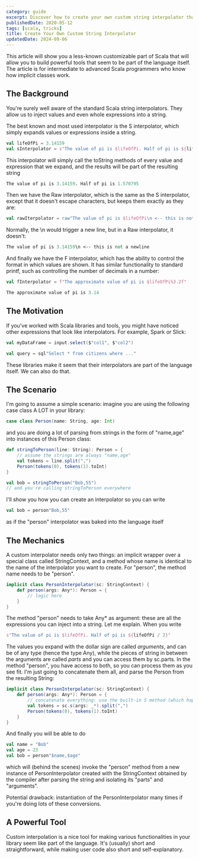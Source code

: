 ```yaml
---
category: guide
excerpt: Discover how to create your own custom string interpolator that feels like a native feature of Scala
publishedDate: 2020-05-12
tags: [scala, tricks]
title: Create Your Own Custom String Interpolator
updatedDate: 2024-09-06
---
```


This article will show you a less-known customizable part of Scala that will allow you to build powerful tools that seem to be part of the language itself. The article is for intermediate to advanced Scala programmers who know how implicit classes work.

## The Background

You're surely well aware of the standard Scala string interpolators. They allow us to inject values and even whole expressions into a string.

The best known and most used interpolator is the S interpolator, which simply expands values or expressions inside a string.

```scala
val lifeOfPi = 3.14159
val sInterpolator = s"The value of pi is $lifeOfPi. Half of pi is ${lifeOfPi / 2}"
```

This interpolator will simply call the toString methods of every value and expression that we expand, and the results will be part of the resulting string

```Perl
The value of pi is 3.14159. Half of pi is 1.570795
```

Then we have the Raw interpolator, which is the same as the S interpolator, except that it doesn't escape characters, but keeps them exactly as they are:

```scala
val rawIterpolator = raw"The value of pi is $lifeOfPi\n <-- this is not a newline"
```

Normally, the \n would trigger a new line, but in a Raw interpolator, it doesn't:

```Perl
The value of pi is 3.14159\n <-- this is not a newline
```

And finally we have the F interpolator, which has the ability to control the format in which values are shown. It has similar functionality to standard printf, such as controlling the number of decimals in a number:

```scala
val fInterpolator = f"The approximate value of pi is $lifeOfPi%3.2f"
```

```Perl
The approximate value of pi is 3.14
```

## The Motivation

If you've worked with Scala libraries and tools, you might have noticed other expressions that look like interpolators. For example, Spark or Slick:

```scala
val myDataFrame = input.select($"col1", $"col2")
```

```scala
val query = sql"Select * from citizens where ..."
```

These libraries make it seem that their interpolators are part of the language itself. We can also do that.

## The Scenario

I'm going to assume a simple scenario: imagine you are using the following case class A LOT in your library:

```scala
case class Person(name: String, age: Int)
```

and you are doing a lot of parsing from strings in the form of "name,age" into instances of this Person class:

```scala
def stringToPerson(line: String): Person = {
    // assume the strings are always "name,age"
    val tokens = line.split(",")
    Person(tokens(0), tokens(1).toInt)
}

val bob = stringToPerson("Bob,55")
// and you're calling stringToPerson everywhere
```

I'll show you how you can create an interpolator so you can write

```scala
val bob = person"Bob,55"
```

as if the "person" interpolator was baked into the language itself

## The Mechanics

A custom interpolator needs only two things: an implicit wrapper over a special class called StringContext, and a method whose name is identical to the name of the interpolator you want to create. For "person", the method name needs to be "person".

```scala
implicit class PersonInterpolator(sc: StringContext) {
    def person(args: Any*): Person = {
        // logic here
    }
}
```

The method "person" needs to take Any\* as argument: these are all the expressions you can inject into a string. Let me explain. When you write

```scala
s"The value of pi is $lifeOfPi. Half of pi is ${lifeOfPi / 2}"
```

The values you expand with the dollar sign are called _arguments_, and can be of any type (hence the type Any), while the pieces of string in between the arguments are called _parts_ and you can access them by sc.parts. In the method "person", you have access to both, so you can process them as you see fit. I'm just going to concatenate them all, and parse the Person from the resulting String:

```scala
implicit class PersonInterpolator(sc: StringContext) {
    def person(args: Any*): Person = {
        // concatenate everything: use the built-in S method (which happens to be used in the S interpolator)
        val tokens = sc.s(args: _*).split(",")
        Person(tokens(0), tokens(1).toInt)
    }
}
```

And finally you will be able to do

```scala
val name = "Bob"
val age = 23
val bob = person"$name,$age"
```

which will (behind the scenes) invoke the "person" method from a new instance of PersonInterpolator created with the StringContext obtained by the compiler after parsing the string and isolating its "parts" and "arguments".

Potential drawback: instantiation of the PersonInterpolator many times if you're doing lots of these conversions.

## A Powerful Tool

Custom interpolation is a nice tool for making various functionalities in your library seem like part of the language. It's (usually) short and straightforward, while making user code also short and self-explanatory.
